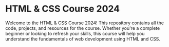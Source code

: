 # HTML & CSS Course 2024

Welcome to the HTML & CSS Course 2024! This repository contains all the code, projects, and resources for the course. Whether you're a complete beginner or looking to refresh your skills, this course will help you understand the fundamentals of web development using HTML and CSS.
